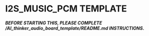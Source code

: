 # I2S_MUSIC_PCM TEMPLATE

##### BEFORE STARTING THIS, PLEASE COMPLETE /AI_thinker_audio_board_template/README.md INSTRUCTIONS.
